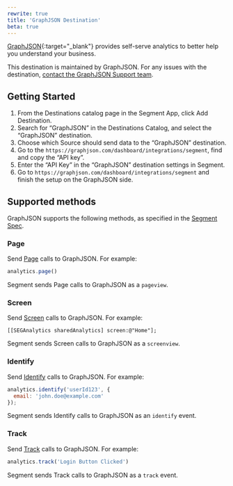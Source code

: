 ```yaml
---
rewrite: true
title: 'GraphJSON Destination'
beta: true
---
```

[GraphJSON](https://www.graphjson.com/guides/segment){:target="_blank"} provides self-serve analytics to better help you understand your business.

This destination is maintained by GraphJSON. For any issues with the destination, [contact the GraphJSON Support team](mailto:hi@graphjson.com).


## Getting Started

1. From the Destinations catalog page in the Segment App, click Add Destination.
2. Search for “GraphJSON” in the Destinations Catalog, and select the “GraphJSON” destination.
3. Choose which Source should send data to the “GraphJSON” destination.
4. Go to the `https://graphjson.com/dashboard/integrations/segment`, find and copy the “API key”.
5. Enter the “API Key” in the “GraphJSON” destination settings in Segment.
6. Go to `https://graphjson.com/dashboard/integrations/segment` and finish the setup on the GraphJSON side.

## Supported methods

GraphJSON supports the following methods, as specified in the [Segment Spec](/docs/connections/spec).

### Page

Send [Page](/docs/connections/spec/page) calls to GraphJSON. For example:

```js
analytics.page()
```

Segment sends Page calls to GraphJSON as a `pageview`.


### Screen

Send [Screen](/docs/connections/spec/screen) calls to GraphJSON. For example:

```obj-c
[[SEGAnalytics sharedAnalytics] screen:@"Home"];
```

Segment sends Screen calls to GraphJSON as a `screenview`.


### Identify

Send [Identify](/docs/connections/spec/identify) calls to GraphJSON. For example:

```js
analytics.identify('userId123', {
  email: 'john.doe@example.com'
});
```

Segment sends Identify calls to GraphJSON as an `identify` event.


### Track

Send [Track](/docs/connections/spec/track) calls to GraphJSON. For example:

```js
analytics.track('Login Button Clicked')
```

Segment sends Track calls to GraphJSON as a `track` event.
